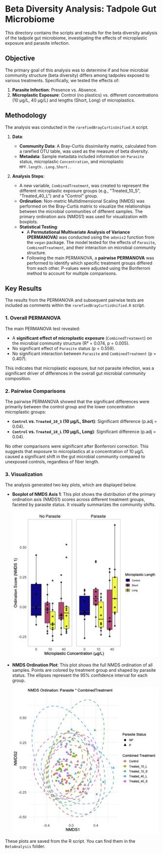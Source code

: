 # Beta Diversity Analysis: Tadpole Gut Microbiome

This directory contains the scripts and results for the beta diversity analysis of the tadpole gut microbiome, investigating the effects of microplastic exposure and parasite infection.

## Objective

The primary goal of this analysis was to determine if and how microbial community structure (beta diversity) differs among tadpoles exposed to various treatments. Specifically, we tested the effects of:
1.  **Parasite Infection**: Presence vs. Absence.
2.  **Microplastic Exposure**: Control (no plastics) vs. different concentrations (10 µg/L, 40 µg/L) and lengths (Short, Long) of microplastics.

## Methodology

The analysis was conducted in the `rarefiedBrayCurtisUnified.R` script.

1.  **Data**:
    *   **Community Data**: A Bray-Curtis dissimilarity matrix, calculated from a rarefied OTU table, was used as the measure of beta diversity.
    *   **Metadata**: Sample metadata included information on `Parasite` status, microplastic `Concentration`, and microplastic `MPF.length..Long.Short.`.

2.  **Analysis Steps**:
    *   A new variable, `CombinedTreatment`, was created to represent the different microplastic exposure groups (e.g., "Treated_10_S", "Treated_40_L") and a "Control" group.
    *   **Ordination**: Non-metric Multidimensional Scaling (NMDS) was performed on the Bray-Curtis matrix to visualize the relationships between the microbial communities of different samples. The primary ordination axis (NMDS1) was used for visualization with boxplots.
    *   **Statistical Testing**:
        *   A **Permutational Multivariate Analysis of Variance (PERMANOVA)** was conducted using the `adonis2` function from the `vegan` package. The model tested for the effects of `Parasite`, `CombinedTreatment`, and their interaction on microbial community structure.
        *   Following the main PERMANOVA, a **pairwise PERMANOVA** was performed to identify which specific treatment groups differed from each other. P-values were adjusted using the Bonferroni method to account for multiple comparisons.

## Key Results

The results from the PERMANOVA and subsequent pairwise tests are included as comments within the `rarefiedBrayCurtisUnified.R` script.

### 1. Overall PERMANOVA

The main PERMANOVA test revealed:
*   A **significant effect of microplastic exposure** (`CombinedTreatment`) on the microbial community structure (R² = 0.074, p = 0.005).
*   No significant effect of `Parasite` status (p = 0.559).
*   No significant interaction between `Parasite` and `CombinedTreatment` (p = 0.407).

This indicates that microplastic exposure, but not parasite infection, was a significant driver of differences in the overall gut microbial community composition.

### 2. Pairwise Comparisons

The pairwise PERMANOVA showed that the significant differences were primarily between the control group and the lower concentration microplastic groups:
*   **`Control` vs. `Treated_10_S` (10 µg/L, Short)**: Significant difference (p.adj = 0.04).
*   **`Control` vs. `Treated_10_L` (10 µg/L, Long)**: Significant difference (p.adj = 0.04).

No other comparisons were significant after Bonferroni correction. This suggests that exposure to microplastics at a concentration of 10 µg/L caused a significant shift in the gut microbial community compared to unexposed controls, regardless of fiber length.

### 3. Visualization

The analysis generated two key plots, which are displayed below.

*   **Boxplot of NMDS Axis 1**: This plot shows the distribution of the primary ordination axis (NMDS1) scores across different treatment groups, faceted by parasite status. It visually summarizes the community shifts.

    ![Boxplot of NMDS1](rarefiedBrayCurtisUnifiedSingleDimension.jpg)

*   **NMDS Ordination Plot**: This plot shows the full NMDS ordination of all samples. Points are colored by treatment group and shaped by parasite status. The ellipses represent the 95% confidence interval for each group.

    ![NMDS Ordination Plot](rarefiedBrayCurtisUnified.jpg)

These plots are saved from the R script. You can find them in the `BetaAnalysis` folder. 